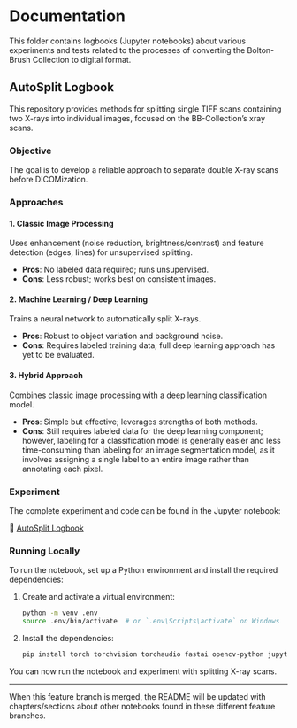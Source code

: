 # Documentation

This folder contains logbooks (Jupyter notebooks) about various experiments and tests related to the processes of converting the Bolton-Brush Collection to digital format.

## AutoSplit Logbook

This repository provides methods for splitting single TIFF scans containing two X-rays into individual images, focused on the BB-Collection’s xray scans.

### Objective

The goal is to develop a reliable approach to separate double X-ray scans before DICOMization.

### Approaches

#### 1. Classic Image Processing
Uses enhancement (noise reduction, brightness/contrast) and feature detection (edges, lines) for unsupervised splitting.
- **Pros**: No labeled data required; runs unsupervised.
- **Cons**: Less robust; works best on consistent images.

#### 2. Machine Learning / Deep Learning
Trains a neural network to automatically split X-rays.
- **Pros**: Robust to object variation and background noise.
- **Cons**: Requires labeled training data; full deep learning approach has yet to be evaluated.

#### 3. Hybrid Approach
Combines classic image processing with a deep learning classification model.
- **Pros**: Simple but effective; leverages strengths of both methods.
- **Cons**: Still requires labeled data for the deep learning component; however, labeling for a classification model is generally easier and less time-consuming than labeling for an image segmentation model, as it involves assigning a single label to an entire image rather than annotating each pixel.

### Experiment

The complete experiment and code can be found in the Jupyter notebook:

📄 [AutoSplit Logbook](documentation/autosplit_logbook.ipynb)

### Running Locally

To run the notebook, set up a Python environment and install the required dependencies:

1. Create and activate a virtual environment:
    ```bash
    python -m venv .env
    source .env/bin/activate  # or `.env\Scripts\activate` on Windows
    ```

2. Install the dependencies:
    ```bash
    pip install torch torchvision torchaudio fastai opencv-python jupyterlab ipywidgets
    ```

You can now run the notebook and experiment with splitting X-ray scans.

---

When this feature branch is merged, the README will be updated with chapters/sections about other notebooks found in these different feature branches.
